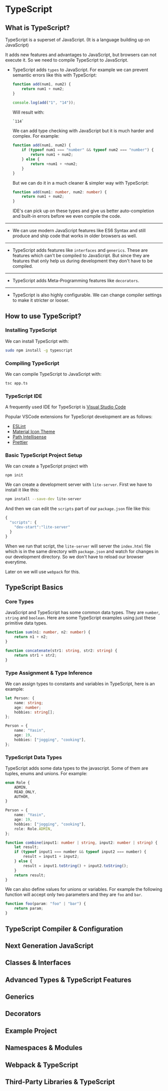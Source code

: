 # TypeScript

## What is TypeScript?

TypeScript is a superset of JavaScript. (It is a language building up on JavaScript)

It adds new features and advantages to JavaScript, but browsers can not execute it. So we need to compile TypeScript to JavaScript.

-   TypeScript adds `types` to JavaScript. For example we can prevent semantic errors like this with TypeScript:

    ```javascript
    function add(num1, num2) {
        return num1 + num2;
    }

    console.log(add("1", "14"));
    ```

    Will result with:

    ```bash
    `114`
    ```

    We can add type checking with JavaScript but it is much harder and complex. For example:

    ```javascript
    function add(num1, num2) {
        if (typeof num1 === "number" && typeof num2 === "number") {
            return num1 + num2;
        } else {
            return +num1 + +num2;
        }
    }
    ```

    But we can do it in a much cleaner & simpler way with TypeScript:

    ```typescript
    function add(num1: number, num2: number) {
        return num1 + num2;
    }
    ```

    IDE's can pick up on these types and give us better auto-completion and built-in errors before we even compile the code.

---

-   We can use modern JavaScript features like ES6 Syntax and still produce and ship code that works in older browsers as well.

---

-   TypeScript adds features like `interfaces` and `generics`. These are features which can't be compiled to JavaScript. But since they are features that only help us during development they don't have to be compiled.

---

-   TypeScript adds Meta-Programming features like `decorators`.

---

-   TypeScript is also highly configurable. We can change compiler settings to make it stricter or looser.

## How to use TypeScript?

### Installing TypeScript

We can install TypeScript with:

```bash
sudo npm install -g typescript
```

### Compiling TypeScript

We can compile TypeScript to JavaScript with:

```bash
tsc app.ts
```

### TypeScript IDE

A frequently used IDE for TypeScript is [Visual Studio Code](https://code.visualstudio.com/)

Popular VSCode extensions for TypeScript development are as follows:

-   [ESLint](https://marketplace.visualstudio.com/items?itemName=dbaeumer.vscode-eslint)
-   [Material Icon Theme](https://marketplace.visualstudio.com/items?itemName=PKief.material-icon-theme)
-   [Path Intellisense](https://marketplace.visualstudio.com/items?itemName=christian-kohler.path-intellisense)
-   [Prettier](https://marketplace.visualstudio.com/items?itemName=esbenp.prettier-vscode)

### Basic TypeScript Project Setup

We can create a TypeScript project with

`npm init`

We can create a development server with `lite-server`. First we have to install it like this:

```bash
npm install --save-dev lite-server
```

And then we can edit the `scripts` part of our `package.json` file like this:

```javascript
{
  "scripts": {
    "dev-start":"lite-server"
  }
}
```

When we run that script, the `lite-server` will server the `index.html` file which is in the same directory with `package.json` and watch for changes in our development directory. So we don't have to reload our browser everytime.

Later on we will use `webpack` for this.

## TypeScript Basics

### Core Types

JavaScript and TypeScript has some common data types. They are `number`, `string` and `boolean`. Here are some TypeScript examples using just these primitive data types.

```typescript
function sum(n1: number, n2: number) {
    return n1 + n2;
}

function concatenate(str1: string, str2: string) {
    return str1 + str2;
}
```

### Type Assignment & Type Inference

We can assign types to constants and variables in TypeScript, here is an example:

```typescript
let Person: {
    name: string;
    age: number;
    hobbies: string[];
};

Person = {
    name: "Yasin",
    age: 19,
    hobbies: ["jogging", "cooking"],
};
```

### TypeScript Data Types

TypeScript adds some data types to the javascript. Some of them are tuples, enums and unions.
For example:

```typescript
enum Role {
    ADMIN,
    READ_ONLY,
    AUTHOR,
}

Person = {
    name: "Yasin",
    age: 19,
    hobbies: ["jogging", "cooking"],
    role: Role.ADMIN,
};

function combine(input1: number | string, input2: number | string) {
    let result;
    if (typeof input1 === number && typeof input2 === number) {
        result = input1 + input2;
    } else {
        result = input1.toString() + input2.toString();
    }
    return result;
}
```

We can also define values for unions or variables. For example the following function will accept only two parameters and they are `foo` and `bar`.

```typescript
function foo(param: "foo" | "bar") {
    return param;
}
```

## TypeScript Compiler & Configuration

## Next Generation JavaScript

## Classes & Interfaces

## Advanced Types & TypeScript Features

## Generics

## Decorators

## Example Project

## Namespaces & Modules

## Webpack & TypeScript

## Third-Party Libraries & TypeScript
